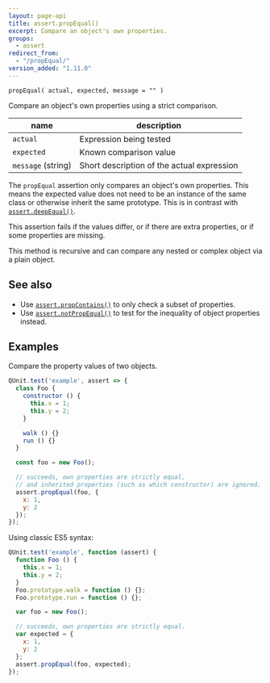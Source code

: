 ```yaml
---
layout: page-api
title: assert.propEqual()
excerpt: Compare an object's own properties.
groups:
  - assert
redirect_from:
  - "/propEqual/"
version_added: "1.11.0"
---
```


`propEqual( actual, expected, message = "" )`

Compare an object's own properties using a strict comparison.

| name | description |
|------|-------------|
| `actual` | Expression being tested |
| `expected` | Known comparison value |
| `message` (string) | Short description of the actual expression |

The `propEqual` assertion only compares an object's own properties. This means the expected value does not need to be an instance of the same class or otherwise inherit the same prototype. This is in contrast with [`assert.deepEqual()`](./deepEqual.md).

This assertion fails if the values differ, or if there are extra properties, or if some properties are missing.

This method is recursive and can compare any nested or complex object via a plain object.

## See also

* Use [`assert.propContains()`](./propContains.md) to only check a subset of properties.
* Use [`assert.notPropEqual()`](./notPropEqual.md) to test for the inequality of object properties instead.

## Examples

Compare the property values of two objects.

```js
QUnit.test('example', assert => {
  class Foo {
    constructor () {
      this.x = 1;
      this.y = 2;
    }

    walk () {}
    run () {}
  }

  const foo = new Foo();

  // succeeds, own properties are strictly equal,
  // and inherited properties (such as which constructor) are ignored.
  assert.propEqual(foo, {
    x: 1,
    y: 2
  });
});
```

Using classic ES5 syntax:

```js
QUnit.test('example', function (assert) {
  function Foo () {
    this.x = 1;
    this.y = 2;
  }
  Foo.prototype.walk = function () {};
  Foo.prototype.run = function () {};

  var foo = new Foo();

  // succeeds, own properties are strictly equal.
  var expected = {
    x: 1,
    y: 2
  };
  assert.propEqual(foo, expected);
});
```
